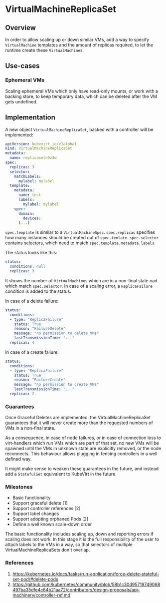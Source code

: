 # VirtualMachineReplicaSet

## Overview

In order to allow scaling up or down similar VMs, add a way to specify
`VirtualMachine` templates and the amount of replicas required, to let the
runtime create these `VirtualMachine`s.

## Use-cases

### Ephemeral VMs

Scaling ephemeral VMs which only have read-only mounts, or work with a backing
store, to keep temporary data, which can be deleted after the VM gets
undefined.

## Implementation

A new object `VirtualMachineReplicaSet`, backed with a controller will be
implemented:

```yaml
apiVersion: kubevirt.io/v1alpha1
kind: VirtualMachineReplicaSet
metadata:
  name: replicasetn9z3w
spec:
  replicas: 3
  selector:
    matchLabels:
      mylabel: mylabel
  template:
    metadata:
      name: test
      labels:
        mylabel: mylabel
    spec:
      domain:
        devices:
      [...]  
```

`spec.template` is similar to a `VirtualMachineSpec`. `spec.replicas` specifies
how many instances should be created out of `spec.temlate`. `spec.selector`
contains selectors, which need to match `spec.template.metadata.labels`.

The status looks like this:

```yaml
status:
  conditions: null
  replicas: 3
```

It shows the number of `VirtualMachine`s which are in a non-final state nad
which match `spec.selector`. In case of a scaling error, a `ReplicaFailure`
condition is added to the status.

In case of a delete failure:

```yaml
status:
  conditions:
  - type: "ReplicaFailure"
    status: True
    reason: "FailureDelete"
    message: "no permission to delete VMs"
    lastTransmissionTime: "..."
  replicas: 4
```

In case of a create failure:

```yaml
status:
  conditions:
  - type: "ReplicaFailure"
    status: True
    reason: "FailureCreate"
    message: "no permission to create VMs"
    lastTransmissionTime: "..."
  replicas: 2
```

### Guarantees

Once Graceful Deletes are implemented, the VirtualMachineReplicaSet guarantees
that it will never create more than the requested numbers of VMs in a non-final
state.

As a consequence, in case of node failures, or in case of connection loss to
virt-handlers which run VMs which are part of that set, no new VMs will be
spawned until the VMs in unknown state are explicitly removed, or the node
reconnects. This behaviour allows plugging in fencing controllers in a well
defined way.

It might make sense to weaken these guarantees in the future, and instead add a
`StatefulSet` equivalent to KubeVirt in the future.

### Milestones

 * Basic functionality
 * Support graceful delete [1]
 * Support controller references [2]
 * Support label changes
 * Support adopting orphaned Pods [2]
 * Define a well known scale-down order

The basic functionality includes scaling up, down and reporting errors if
scaling does not work. In this stage it is the full responsibility of the user
to attach labels to the VMs in a way, so that selectors of multiple
VirtualMachineReplicaSets don't overlap.

### References

1. https://kubernetes.io/docs/tasks/run-application/force-delete-stateful-set-pod/#delete-pods
2. https://github.com/kubernetes/community/blob/58b1c30d95719749068497ba35dfe4c64b21aa72/contributors/design-proposals/api-machinery/controller-ref.md
